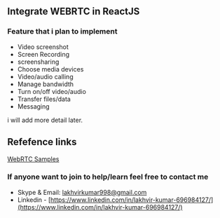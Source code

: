 ## Integrate WEBRTC in ReactJS
### Feature that i plan to implement
- Video screenshot
- Screen Recording
- screensharing
- Choose media devices
- Video/audio calling
- Manage bandwidth
- Turn on/off video/audio
- Transfer files/data
- Messaging


i will add more detail later.

## Refefence links
[WebRTC Samples](https://webrtc.github.io/samples/)

### If anyone want to join to help/learn feel free to contact me
- Skype & Email: lakhvirkumar998@gmail.com
- Linkedin - [https://www.linkedin.com/in/lakhvir-kumar-696984127/](https://www.linkedin.com/in/lakhvir-kumar-696984127/)